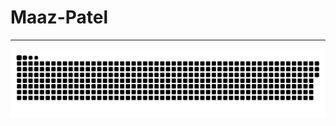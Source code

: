 # Maaz-Patel
---
<p align="center">
 <img width="1000" src="assets/github-snake.svg" alt="snake"/>
</p>
